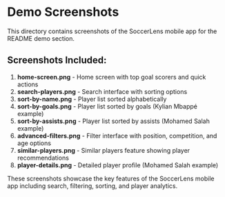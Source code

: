 # Demo Screenshots

This directory contains screenshots of the SoccerLens mobile app for the README demo section.

## Screenshots Included:

1. **home-screen.png** - Home screen with top goal scorers and quick actions
2. **search-players.png** - Search interface with sorting options
3. **sort-by-name.png** - Player list sorted alphabetically
4. **sort-by-goals.png** - Player list sorted by goals (Kylian Mbappé example)
5. **sort-by-assists.png** - Player list sorted by assists (Mohamed Salah example)
6. **advanced-filters.png** - Filter interface with position, competition, and age options
7. **similar-players.png** - Similar players feature showing player recommendations
8. **player-details.png** - Detailed player profile (Mohamed Salah example)

These screenshots showcase the key features of the SoccerLens mobile app including search, filtering, sorting, and player analytics. 